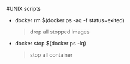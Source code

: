 #UNIX scripts

- docker rm $(docker ps -aq -f status=exited)
    > drop all stopped images
- docker stop $(docker ps -lq)
    > stop all container
